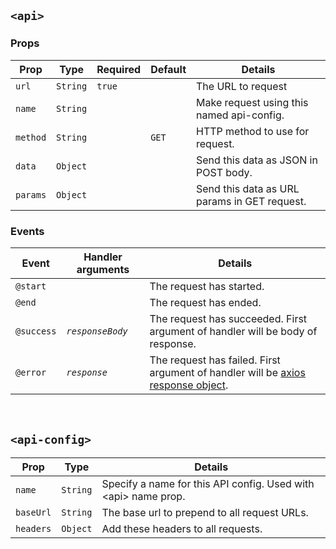 ## `<api>`

### Props
| Prop     | Type     | Required | Default | Details                                      |
| -------- | -------- | -------- | ------- | -------------------------------------------- |
| `url`    | `String` | `true`   |         | The URL to request                           |
| `name`   | `String` |          |         | Make request using this named api-config.    |
| `method` | `String` |          | `GET`   | HTTP method to use for request.              |
| `data`   | `Object` |          |         | Send this data as JSON in POST body.         |
| `params` | `Object` |          |         | Send this data as URL params in GET request. |

### Events
| Event      | Handler arguments | Details                                                                                                                            |
| ---------- | ----------------- | ---------------------------------------------------------------------------------------------------------------------------------- |
| `@start`   |                   | The request has started.                                                                                                           |
| `@end`     |                   | The request has ended.                                                                                                             |
| `@success` | _`responseBody`_  | The request has succeeded. First argument of handler will be body of response.                                                     |
| `@error`   | _`response`_      | The request has failed. First argument of handler will be [axios response object](https://github.com/axios/axios#response-schema). |


<br>

## `<api-config>`

| Prop    | Type   | Details                                                         |
| ------- | ------ | --------------------------------------------------------------- |
| `name`    | `String` | Specify a name for this API config. Used with \<api> name prop. |
| `baseUrl` | `String` | The base url to prepend to all request URLs.                    |
| `headers` | `Object` | Add these headers to all requests.                              |